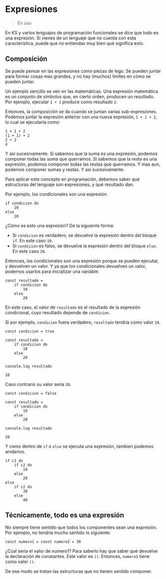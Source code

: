 # Expresiones

> En uso

En KS y varios lenguajes de programación funcionales se dice que todo es una expresión.
Si vienes de un lenguaje que no cuenta con esta característica, puede que no entiendas
muy bien qué significa esto.

## Composición

Se puede pensar en las expresiones como piezas de lego. Se pueden juntar para formar cosas
mas grandes, y no hay (muchos) límites en cómo se pueden juntar.

Un ejemplo sencillo se ven en las matemáticas. Una expresión matemática es un conjunto de
símbolos que, en cierto orden, producen un resultado. Por ejemplo, ejecutar `1 + 1`
produce como resultado `2`.

Entonces, la composición se da cuando se juntan varias sub-expresiones. Podemos juntar
la expresión anterior con una nueva expresión, `1 + 1 + 2`, lo cual se ejecutaría como:

```
1 + 1 + 2
(1 + 1) + 2
2 + 2
4
```

Y así sucesivamente. Si sabemos que la suma es una expresión, podemos componer todas las
suma que querramos. Si sabemos que la resta es una expresión, podemos componer todas las
restas que querramos. Y mas aun, podemos componer sumas y restas. Y así sucesivamente.

Para aplicar este concepto en programación, debemos saber qué estructuras del lenguaje
son expresiones, y qué resultado dan.

Por ejemplo, los condicionales son una expresión.

```
if condicion do
    10
else
    20
```

¿Cómo es esto una expresión? De la siguiente forma:

- Si `condicion` es verdadero, se devuelve la expresión dentro del bloque `if`. En este caso `10`.
- Si `condicion` es falso, se devuelve la expresión dentro del bloque `else`. En este caso `20`.

Entonces, los condicionales son una expresión porque se pueden ejecutar, y devuelven un valor.
Y ya que los condicionales devuelven un valor, podemos usarlos para inicializar una variable:

```
const resultado =
    if condicion do
        10
    else
        20
```

En este caso, el valor de `resultado` es el resultado de la expresión condicional, cuyo resultado
depende de `condicion`.

Si por ejemplo, `condicion` fuera verdadero, `resultado` tendría como valor `10`.

```
const condicion = true

const resultado =
    if condicion do
        10
    else
        20

console.log resultado
```

```terminal
10
```

Caso contrario su valor sería `20`.

```
const condicion = false

const resultado =
    if condicion do
        10
    else
        20

console.log resultado
```

```terminal
20
```

Y como dentro de `if` o `else` se ejecuta una expresión, tambien podemos anidarlos.

```
if c1 do
    if c2 do
        10
    else
        20
else
    if c2 do
        30
    else
        40

```

## Técnicamente, todo es una expresión

No siempre tiene sentido que todos los componentes sean una expresión. Por ejemplo, no tendría mucho
sentido lo siguiente:

```
const numero1 = const numero2 = 30
```

¿Cúal sería el valor de numero1? Para saberlo hay que saber qué devuelve la declaración de constantes.
Este valor es `()`. Entonces, `numero1` tiene como valor `()`.

De ese modo se tratan las estructuras que no tienen sentido componer.

